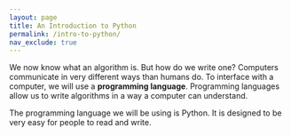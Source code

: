 ```yaml
---
layout: page
title: An Introduction to Python
permalink: /intro-to-python/
nav_exclude: true
---
```


We now know what an algorithm is.  But how do we write one?  Computers communicate in very different ways than humans do.  To interface with a computer, we will use a **programming language**.  Programming languages allow us to write algorithms in a way a computer can understand.

The programming language we will be using is Python.  It is designed to be very easy for people to read and write.  

<script type="py" terminal worker>
import code

code.interact()
</script>

